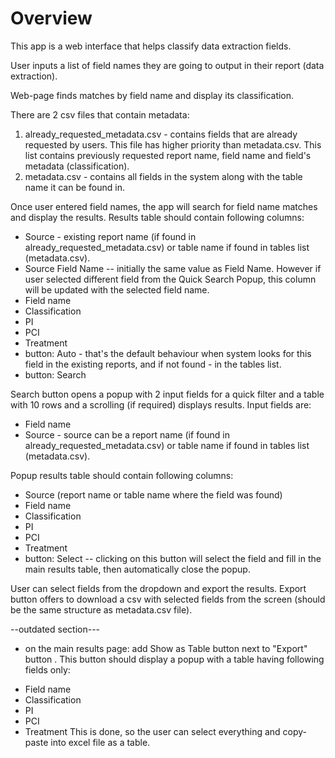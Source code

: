 # Overview

This app is a web interface that helps classify data extraction fields.

User inputs a list of field names they are going to output in their report (data extraction).

Web-page finds matches by field name and display its classification.

There are 2 csv files that contain metadata:
1. already_requested_metadata.csv - contains fields that are already requested by users. This file has higher priority than metadata.csv. This list contains previously requested report name, field name and field's metadata (classification).
2. metadata.csv - contains all fields in the system along with the table name it can be found in. 

Once user entered field names, the app will search for field name matches and display the results.
Results table should contain following columns:
- Source - existing report name (if found in already_requested_metadata.csv) or table name if found in tables list (metadata.csv).
- Source Field Name -- initially the same value as Field Name. However if user selected different field from the Quick Search Popup, this column will be updated with the selected field name.
- Field name
- Classification
- PI
- PCI
- Treatment
- button: Auto - that's the default behaviour when system looks for this field in the existing reports, and if not found - in the tables list.
- button: Search

Search button opens a popup with 2 input fields for a quick filter and a table with 10 rows and a scrolling (if required) displays results.
Input fields are:
- Field name
- Source - source can be a report name (if found in already_requested_metadata.csv) or table name if found in tables list (metadata.csv). 

Popup results table should contain following columns:
- Source (report name or table name where the field was found)
- Field name
- Classification
- PI
- PCI
- Treatment
- button: Select -- clicking on this button will select the field and fill in the main results table, then automatically close the popup.


User can select fields from the dropdown and export the results.
Export button offers to download a csv with selected fields from the screen (should be the same structure as metadata.csv file).


--outdated section---
* on the main results page: add Show as Table button next to "Export" button . This button should display a popup with a table having following fields only:
- Field name
- Classification
- PI
- PCI
- Treatment
This is done, so the user can select everything and copy-paste into excel file as a table.